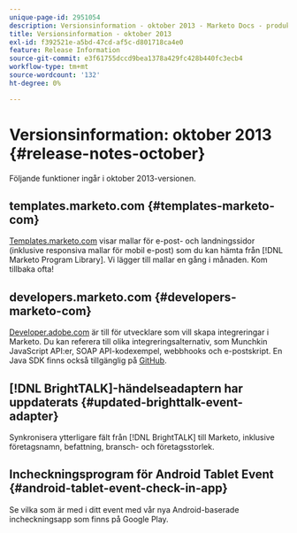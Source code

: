 ```yaml
---
unique-page-id: 2951054
description: Versionsinformation - oktober 2013 - Marketo Docs - produktdokumentation
title: Versionsinformation - oktober 2013
exl-id: f392521e-a5bd-47cd-af5c-d801718ca4e0
feature: Release Information
source-git-commit: e3f61755dccd9bea1378a429fc428b440fc3ecb4
workflow-type: tm+mt
source-wordcount: '132'
ht-degree: 0%

---
```


# Versionsinformation: oktober 2013 {#release-notes-october}

Följande funktioner ingår i oktober 2013-versionen.

## templates.marketo.com {#templates-marketo-com}

[Templates.marketo.com](/help/marketo/product-docs/demand-generation/landing-pages/landing-page-templates/guided-landing-page-template-list.md) visar mallar för e-post- och landningssidor (inklusive responsiva mallar för mobil e-post) som du kan hämta från [!DNL Marketo Program Library]. Vi lägger till mallar en gång i månaden. Kom tillbaka ofta!

## developers.marketo.com {#developers-marketo-com}

[Developer.adobe.com](https://experienceleague.adobe.com/en/docs/marketo-developer/marketo/home) är till för utvecklare som vill skapa integreringar i Marketo. Du kan referera till olika integreringsalternativ, som Munchkin JavaScript API:er, SOAP API-kodexempel, webbhooks och e-postskript. En Java SDK finns också tillgänglig på [GitHub](https://github.com/Marketo/SOAP-API-Java-Client).

## [!DNL BrightTALK]-händelseadaptern har uppdaterats {#updated-brighttalk-event-adapter}

Synkronisera ytterligare fält från [!DNL BrightTALK] till Marketo, inklusive företagsnamn, befattning, bransch- och företagsstorlek.

## Incheckningsprogram för Android Tablet Event {#android-tablet-event-check-in-app}

Se vilka som är med i ditt event med vår nya Android-baserade incheckningsapp som finns på Google Play.
